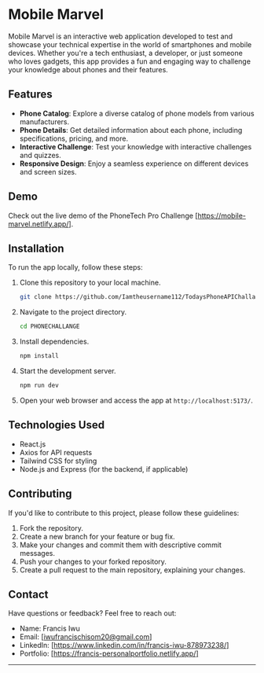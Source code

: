 # Mobile Marvel

Mobile Marvel is an interactive web application developed to test and showcase your technical expertise in the world of smartphones and mobile devices. Whether you're a tech enthusiast, a developer, or just someone who loves gadgets, this app provides a fun and engaging way to challenge your knowledge about phones and their features.

## Features

- **Phone Catalog**: Explore a diverse catalog of phone models from various manufacturers.
- **Phone Details**: Get detailed information about each phone, including specifications, pricing, and more.
- **Interactive Challenge**: Test your knowledge with interactive challenges and quizzes.
- **Responsive Design**: Enjoy a seamless experience on different devices and screen sizes.

## Demo

Check out the live demo of the PhoneTech Pro Challenge [https://mobile-marvel.netlify.app/].

## Installation

To run the app locally, follow these steps:

1. Clone this repository to your local machine.

   ```bash
   git clone https://github.com/Iamtheusername112/TodaysPhoneAPIChallange.git
   ```

2. Navigate to the project directory.

   ```bash
   cd PHONECHALLANGE
   ```

3. Install dependencies.

   ```bash
   npm install
   ```

4. Start the development server.

   ```bash
   npm run dev
   ```

5. Open your web browser and access the app at `http://localhost:5173/`.

## Technologies Used

- React.js
- Axios for API requests
- Tailwind CSS for styling
- Node.js and Express (for the backend, if applicable)

## Contributing

If you'd like to contribute to this project, please follow these guidelines:

1. Fork the repository.
2. Create a new branch for your feature or bug fix.
3. Make your changes and commit them with descriptive commit messages.
4. Push your changes to your forked repository.
5. Create a pull request to the main repository, explaining your changes.

## Contact

Have questions or feedback? Feel free to reach out:

- Name: Francis Iwu
- Email: [iwufrancischisom20@gmail.com]
- LinkedIn: [https://www.linkedin.com/in/francis-iwu-878973238/]
- Portfolio: [https://francis-personalportfolio.netlify.app/]

---
